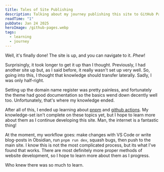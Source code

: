 ```yaml
---
title: Tales of Site Publishing
description: Talking about my journey publishing this site to GitHub Pages.
readTime: "1"
pubDate: Jan 24 2025
heroImage: /github-pages.webp
tags:
  - learning
  - journey
---
```

Well, it's finally done! The site is up, and you can navigate to it. *Phew*!

Surprisingly, it took longer to get it up than I thought. Previously, I had another site up but, as I said before, it really wasn't set up very well. So, going into this, I thought that knowledge should transfer laterally. Sadly, I was only half-right.

Setting up the domain name register was pretty painless, and fortunately the theme had good documentation so the basics wend down decently well too. Unfortunately, that's where my knowledge ended.

After all of this, I ended up learning about [pnpm](https://pnpm.io/) and [github actions](https://github.com/features/actions). My knowledge-set isn't complete on these topics yet, but I hope to learn more about them as I continue developing this site. Man, the internet is a fantastic thing!

At the moment, my workflow goes: make changes with VS Code or write blog-posts in Obsidian, run `pnpm run dev`, squash bugs, then push to the main site. I know this is not the most complicated process, but its what I've found that works. There are most definitely more proper methods of website development, so I hope to learn more about them as I progress.

Who knew there was so much to learn.